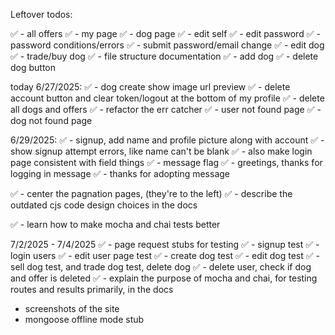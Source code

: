 


Leftover todos:

✅ - all offers
✅ - my page
✅ - dog page
✅ - edit self
    ✅ - edit password
    ✅    - password conditions/errors
    ✅ - submit password/email change
✅ - edit dog
✅ - trade/buy dog
✅ - file structure documentation
✅ - add dog
✅ - delete dog button

today 6/27/2025:
✅ - dog create show image url preview
✅ - delete account button and clear token/logout at the bottom of my profile
   ✅ - delete all dogs and offers
✅ - refactor the err catcher
✅ - user not found page
✅ - dog not found page

6/29/2025:
✅ - signup, add name and profile picture along with account
    ✅ - show signup attempt errors, like name can't be blank
    ✅ - also make login page consistent with field things
✅ - message flag
    ✅ - greetings, thanks for logging in message
    ✅ - thanks for adopting message

✅ - center the pagnation pages, (they're to the left)
✅ - describe the outdated cjs code design choices in the docs

✅ - learn how to make mocha and chai tests better


7/2/2025 - 7/4/2025
    ✅ - page request stubs for testing
    ✅ - signup test
    ✅ - login users
    ✅ - edit user page test
    ✅ - create dog test
    ✅ - edit dog test
    ✅ - sell dog test, and trade dog test, delete dog
    ✅ - delete user, check if dog and offer is deleted
    ✅ - explain the purpose of mocha and chai, for testing routes and results primarily, in the docs


- screenshots of the site
- mongoose offline mode stub

